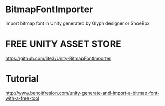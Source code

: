 # BitmapFontImporter
Import bitmap font in Unity generated by Glyph designer or ShoeBox

# FREE UNITY ASSET STORE 

https://github.com/lite3/Unity-BitmapFontImporter

# Tutorial
http://www.benoitfreslon.com/unity-generate-and-import-a-bitmap-font-with-a-free-tool
